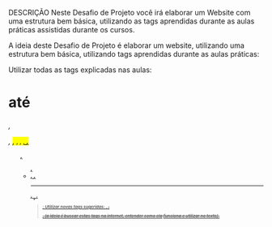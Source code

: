 DESCRIÇÃO
Neste Desafio de Projeto você irá elaborar 
um Website com uma estrutura bem básica, 
utilizando as tags aprendidas durante as 
aulas práticas assistidas durante os cursos.


A ideia deste Desafio de Projeto é elaborar 
um website, utilizando uma estrutura bem básica, 
utilizando tags aprendidas durante as aulas 
práticas:
 
Utilizar todas as tags explicadas nas aulas: 
<h1> até <h6>, <p>, <mark>, <small>, <i>, <u>, 
<strong>, <ol>, <ul>, <li>, <a>, <hr>, <sub>, 
<sup>, <blockquote>;
Utilizar novas tags sugeridas: <font>, <del>, 
<p>, <abbr> (a ideia é buscar estas tags na 
internet, entender como ela funciona e utilizar 
no texto).
